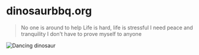 # dinosaurbbq.org

> No one is around to help
> Life is hard, life is stressful
> I need peace and tranquility
> I don't have to prove myself to anyone

![Dancing dinosaur](https://cloud-mpvs8batk-hack-club-bot.vercel.app/02x-speed-ezgif.com-gif-maker.gif)
